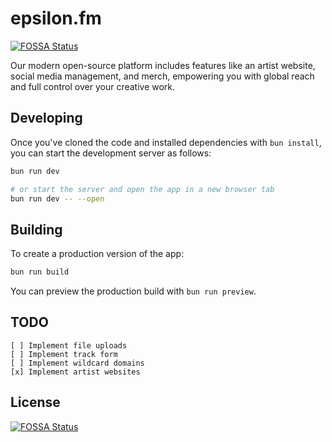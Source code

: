 # epsilon.fm
[![FOSSA Status](https://app.fossa.com/api/projects/git%2Bgithub.com%2Fnatehouk%2Fepsilon.fm.svg?type=shield)](https://app.fossa.com/projects/git%2Bgithub.com%2Fnatehouk%2Fepsilon.fm?ref=badge_shield)


Our modern open-source platform includes features like an artist website, social media management, and merch, empowering you with global reach and full control over your creative work.

## Developing

Once you've cloned the code and installed dependencies with `bun install`, you can start the development server as follows:

```bash
bun run dev

# or start the server and open the app in a new browser tab
bun run dev -- --open
```

## Building

To create a production version of the app:

```bash
bun run build
```

You can preview the production build with `bun run preview`.

## TODO

```
[ ] Implement file uploads
[ ] Implement track form
[ ] Implement wildcard domains
[x] Implement artist websites
```


## License
[![FOSSA Status](https://app.fossa.com/api/projects/git%2Bgithub.com%2Fnatehouk%2Fepsilon.fm.svg?type=large)](https://app.fossa.com/projects/git%2Bgithub.com%2Fnatehouk%2Fepsilon.fm?ref=badge_large)